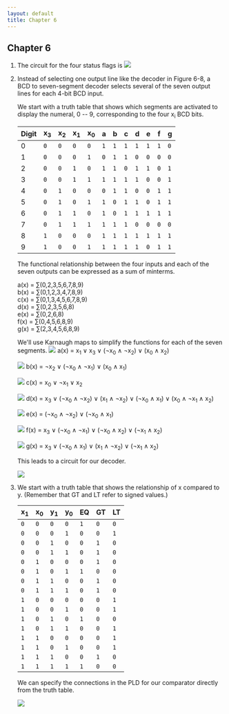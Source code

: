 ```yaml
---
layout: default
title: Chapter 6
---
```


## Chapter 6

1.  The circuit for the four status flags is
![](./assets/images/ch_06/status_flags.svg)

2.  Instead of selecting one output line like the decoder in Figure 6-8, a BCD to seven-segment decoder selects several of the seven output lines for each 4-bit BCD input.

    We start with a truth table that shows which segments are activated to display the numeral, 0 -- 9, corresponding to the four x<sub>i</sub> BCD bits.
            
    |Digit|x<sub>3</sub>|x<sub>2</sub>|x<sub>1</sub>|x<sub>0</sub>| a | b | c | d | e | f | g |
    |-----|-------------|-------------|-------------|-------------|---|---|---|---|---|---|---|
    |  0  |     `0`     |     `0`     |     `0`     |     `0`     |`1`|`1`|`1`|`1`|`1`|`1`|`0`|
    |  1  |     `0`     |     `0`     |     `0`     |     `1`     |`0`|`1`|`1`|`0`|`0`|`0`|`0`|
    |  2  |     `0`     |     `0`     |     `1`     |     `0`     |`1`|`1`|`0`|`1`|`1`|`0`|`1`|
    |  3  |     `0`     |     `0`     |     `1`     |     `1`     |`1`|`1`|`1`|`1`|`0`|`0`|`1`|
    |  4  |     `0`     |     `1`     |     `0`     |     `0`     |`0`|`1`|`1`|`0`|`0`|`1`|`1`|
    |  5  |     `0`     |     `1`     |     `0`     |     `1`     |`1`|`0`|`1`|`1`|`0`|`1`|`1`|
    |  6  |     `0`     |     `1`     |     `1`     |     `0`     |`1`|`0`|`1`|`1`|`1`|`1`|`1`|
    |  7  |     `0`     |     `1`     |     `1`     |     `1`     |`1`|`1`|`1`|`0`|`0`|`0`|`0`|
    |  8  |     `1`     |     `0`     |     `0`     |     `0`     |`1`|`1`|`1`|`1`|`1`|`1`|`1`|
    |  9  |     `1`     |     `0`     |     `0`     |     `1`     |`1`|`1`|`1`|`1`|`0`|`1`|`1`|
            
    The functional relationship between the four inputs and each of the seven outputs can be expressed as a sum of minterms.

    a(x) = &sum;(0,2,3,5,6,7,8,9)<br/>
    b(x) = &sum;(0,1,2,3,4,7,8,9)<br/>
    c(x) = &sum;(0,1,3,4,5,6,7,8,9)<br/>
    d(x) = &sum;(0,2,3,5,6,8)<br/>
    e(x) = &sum;(0,2,6,8)<br/>
    f(x) = &sum;(0,4,5,6,8,9)<br/>
    g(x) = &sum;(2,3,4,5,6,8,9)
        
    We'll use Karnaugh maps to simplify the functions for each of the seven segments.
    ![](./assets/images/ch_06/7segment_a.svg)
    a(x) = x<sub>1</sub> &or; x<sub>3</sub> &or; (&not;x<sub>0</sub> &and; &not;x<sub>2</sub>) &or; (x<sub>0</sub> &and; x<sub>2</sub>)

    ![](./assets/images/ch_06/7segment_b.svg)
    b(x) = &not;x<sub>2</sub> &or;  (&not;x<sub>0</sub> &and; &not;x<sub>1</sub>) &or; (x<sub>0</sub> &and; x<sub>1</sub>)

    ![](./assets/images/ch_06/7segment_c.svg)
    c(x) = x<sub>0</sub> &or; &not;x<sub>1</sub> &or; x<sub>2</sub>

    ![](./assets/images/ch_06/7segment_d.svg)
    d(x) = x<sub>3</sub> &or; (&not;x<sub>0</sub> &and; &not;x<sub>2</sub>) &or; (x<sub>1</sub> &and; &not;x<sub>2</sub>) &or; (&not;x<sub>0</sub> &and; x<sub>1</sub>) &or; (x<sub>0</sub> &and; &not;x<sub>1</sub> &and; x<sub>2</sub>)

    ![](./assets/images/ch_06/7segment_e.svg)
    e(x) = (&not;x<sub>0</sub> &and; &not;x<sub>2</sub>) &or; (&not;x<sub>0</sub> &and; x<sub>1</sub>)

    ![](./assets/images/ch_06/7segment_f.svg)
    f(x) = x<sub>3</sub> &or; (&not;x<sub>0</sub> &and; &not;x<sub>1</sub>) &or; (&not;x<sub>0</sub> &and; x<sub>2</sub>) &or; (&not;x<sub>1</sub> &and; x<sub>2</sub>)

    ![](./assets/images/ch_06/7segment_g.svg)
    g(x) = x<sub>3</sub> &or; (&not;x<sub>0</sub> &and; x<sub>1</sub>) &or; (x<sub>1</sub> &and; &not;x<sub>2</sub>) &or; (&not;x<sub>1</sub> &and; x<sub>2</sub>)

    This leads to a circuit for our decoder.

    ![](./assets/images/ch_06/7segment_decoder.svg)

3.  We start with a truth table that shows the relationship of x compared to y. (Remember that GT and LT refer to signed values.)
        
    |x<sub>1</sub>|x<sub>0</sub>|y<sub>1</sub>|y<sub>0</sub>| EQ | GT | LT |
    |-------------|-------------|-------------|-------------|----|----|----|
    |     `0`     |     `0`     |     `0`     |     `0`     |`1` |`0` |`0` |
    |     `0`     |     `0`     |     `0`     |     `1`     |`0` |`0` |`1` |
    |     `0`     |     `0`     |     `1`     |     `0`     |`0` |`1` |`0` |
    |     `0`     |     `0`     |     `1`     |     `1`     |`0` |`1` |`0` |
    |     `0`     |     `1`     |     `0`     |     `0`     |`0` |`1` |`0` |
    |     `0`     |     `1`     |     `0`     |     `1`     |`1` |`0` |`0` |
    |     `0`     |     `1`     |     `1`     |     `0`     |`0` |`1` |`0` |
    |     `0`     |     `1`     |     `1`     |     `1`     |`0` |`1` |`0` |
    |     `1`     |     `0`     |     `0`     |     `0`     |`0` |`0` |`1` |
    |     `1`     |     `0`     |     `0`     |     `1`     |`0` |`0` |`1` |
    |     `1`     |     `0`     |     `1`     |     `0`     |`1` |`0` |`0` |
    |     `1`     |     `0`     |     `1`     |     `1`     |`0` |`0` |`1` |
    |     `1`     |     `1`     |     `0`     |     `0`     |`0` |`0` |`1` |
    |     `1`     |     `1`     |     `0`     |     `1`     |`0` |`0` |`1` |
    |     `1`     |     `1`     |     `1`     |     `0`     |`0` |`1` |`0` |
    |     `1`     |     `1`     |     `1`     |     `1`     |`1` |`0` |`0` |

    We can specify the connections in the PLD for our comparator directly from the truth table.
      
    ![](./assets/images/ch_06/comparator.svg)
